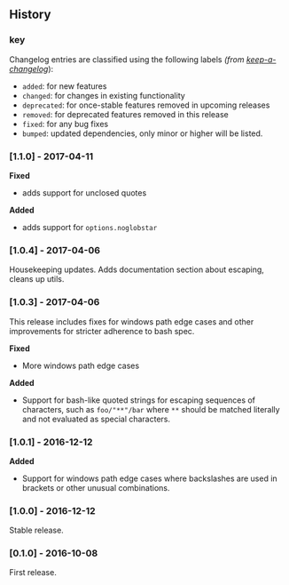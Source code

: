 <h2 id="history">History</h2>

<h3 id="key">key</h3>

<p>Changelog entries are classified using the following labels <em>(from <a href="https://github.com/olivierlacan/keep-a-changelog">keep-a-changelog</a></em>):</p>

<ul>
<li><code>added</code>: for new features</li>
<li><code>changed</code>: for changes in existing functionality</li>
<li><code>deprecated</code>: for once-stable features removed in upcoming releases</li>
<li><code>removed</code>: for deprecated features removed in this release</li>
<li><code>fixed</code>: for any bug fixes</li>
<li><code>bumped</code>: updated dependencies, only minor or higher will be listed.</li>
</ul>

<h3 id="1.1.0---2017-04-11">[1.1.0] - 2017-04-11</h3>

<p><strong>Fixed</strong></p>

<ul>
<li>adds support for unclosed quotes</li>
</ul>

<p><strong>Added</strong></p>

<ul>
<li>adds support for <code>options.noglobstar</code></li>
</ul>

<h3 id="1.0.4---2017-04-06">[1.0.4] - 2017-04-06</h3>

<p>Housekeeping updates. Adds documentation section about escaping, cleans up utils.</p>

<h3 id="1.0.3---2017-04-06">[1.0.3] - 2017-04-06</h3>

<p>This release includes fixes for windows path edge cases and other improvements for stricter adherence to bash spec.</p>

<p><strong>Fixed</strong></p>

<ul>
<li>More windows path edge cases</li>
</ul>

<p><strong>Added</strong></p>

<ul>
<li>Support for bash-like quoted strings for escaping sequences of characters, such as <code>foo/"**"/bar</code> where <code>**</code> should be matched literally and not evaluated as special characters.</li>
</ul>

<h3 id="1.0.1---2016-12-12">[1.0.1] - 2016-12-12</h3>

<p><strong>Added</strong></p>

<ul>
<li>Support for windows path edge cases where backslashes are used in brackets or other unusual combinations.</li>
</ul>

<h3 id="1.0.0---2016-12-12">[1.0.0] - 2016-12-12</h3>

<p>Stable release.</p>

<h3 id="0.1.0---2016-10-08">[0.1.0] - 2016-10-08</h3>

<p>First release.</p>
